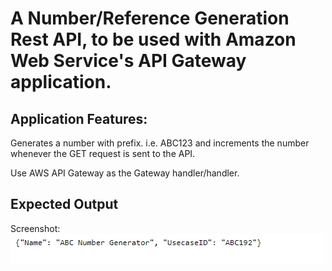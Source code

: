 # A Number/Reference Generation Rest API, to be used with Amazon Web Service's API Gateway application.

## Application Features:
Generates a number with prefix. i.e. ABC123 and increments the number whenever the GET request is sent to the API.

Use AWS API Gateway as the Gateway handler/handler.

## Expected Output
Screenshot:
![JSON output screenshot](https://github.com/tomiwaog/NumberGeneratorAPILambda/blob/master/screenshot.PNG?raw=true)